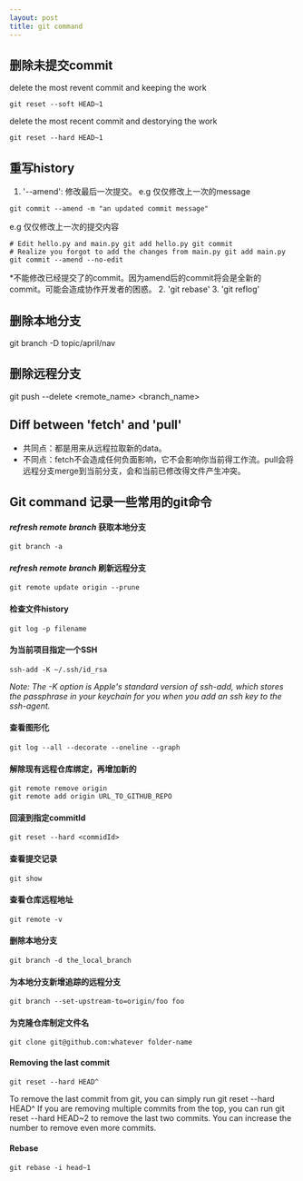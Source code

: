 ```yaml
---
layout: post
title: git command
---
```

## 删除未提交commit
delete the most revent commit and keeping the work
```
git reset --soft HEAD~1
```
delete the most recent commit and destorying the work
```
git reset --hard HEAD~1
```

## 重写history
1. '--amend': 修改最后一次提交。
e.g 仅仅修改上一次的message
```
git commit --amend -m "an updated commit message"
```
e.g 仅仅修改上一次的提交内容
```
# Edit hello.py and main.py git add hello.py git commit
# Realize you forgot to add the changes from main.py git add main.py
git commit --amend --no-edit
```
*不能修改已经提交了的commit。因为amend后的commit将会是全新的commit。可能会造成协作开发者的困惑。
2. 'git rebase'
3. 'git reflog'


## 删除本地分支
git branch -D topic/april/nav

## 删除远程分支
git push --delete <remote_name> <branch_name>

## Diff between 'fetch' and 'pull'
* 共同点：都是用来从远程拉取新的data。
* 不同点：fetch不会造成任何负面影响，它不会影响你当前得工作流。pull会将远程分支merge到当前分支，会和当前已修改得文件产生冲突。

## Git command 记录一些常用的git命令

#### _refresh remote branch_ 获取本地分支
```
git branch -a
```

#### _refresh remote branch_ 刷新远程分支
```
git remote update origin --prune
```

#### 检查文件history 
```
git log -p filename
```

#### 为当前项目指定一个SSH
```
ssh-add -K ~/.ssh/id_rsa
```
_Note: The -K option is Apple's standard version of ssh-add, which stores the passphrase in your keychain for you when you add an ssh key to the ssh-agent._

#### 查看图形化
```
git log --all --decorate --oneline --graph
```

#### 解除现有远程仓库绑定，再增加新的
```
git remote remove origin
git remote add origin URL_TO_GITHUB_REPO
```

#### 回滚到指定commitId
```
git reset --hard <commidId>
```

#### 查看提交记录
```
git show
```

#### 查看仓库远程地址
```
git remote -v
```

#### 删除本地分支
```
git branch -d the_local_branch
```

#### 为本地分支新增追踪的远程分支
```
git branch --set-upstream-to=origin/foo foo
```

#### 为克隆仓库制定文件名
```
git clone git@github.com:whatever folder-name
```

#### Removing the last commit
```
git reset --hard HEAD^
```
To remove the last commit from git, you can simply run git reset --hard HEAD^ If you are removing multiple commits from the top, you can run git reset --hard HEAD~2 to remove the last two commits. You can increase the number to remove even more commits.

#### Rebase
```
git rebase -i head~1
```

